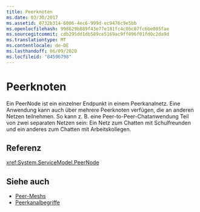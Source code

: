 ```yaml
---
title: Peerknoten
ms.date: 03/30/2017
ms.assetid: 0732b314-6006-4ec6-999d-ec9476c9e5bb
ms.openlocfilehash: 998629b889f43e77e181fc4c0bc07fc6be005fae
ms.sourcegitcommit: cdb295dd1db589ce5169ac9ff096f01fd0c2da9d
ms.translationtype: MT
ms.contentlocale: de-DE
ms.lasthandoff: 06/09/2020
ms.locfileid: "84596798"
---
```

# <a name="peer-nodes"></a>Peerknoten
Ein PeerNode ist ein einzelner Endpunkt in einem Peerkanalnetz. Eine Anwendung kann auch über mehrere Peerknoten verfügen, die an anderen Netzen teilnehmen. So kann z.&#160;B. eine Peer-to-Peer-Chatanwendung Teil von zwei separaten Netzen sein: Ein Netz zum Chatten mit Schulfreunden und ein anderes zum Chatten mit Arbeitskollegen.  
  
## <a name="reference"></a>Referenz  
 <xref:System.ServiceModel.PeerNode>  
  
## <a name="see-also"></a>Siehe auch

- [Peer-Meshs](peer-meshes.md)
- [Peerkanalbegriffe](peer-channel-concepts.md)
